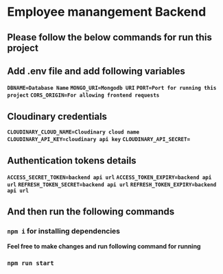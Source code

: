 # Employee manangement Backend

## Please follow the below commands for run this project

## Add .env file and add following variables

**`DBNAME=Database Name`**
**`MONGO_URI=Mongodb URI`**
**`PORT=Port for running this project`**
**`CORS_ORIGIN=For allowing frontend requests`**

## Cloudinary credentials
**`CLOUDINARY_CLOUD_NAME=Cloudinary cloud name`**
**`CLOUDINARY_API_KEY=cloudinary api key`**
**`CLOUDINARY_API_SECRET=`**

## Authentication tokens details
**`ACCESS_SECRET_TOKEN=backend api url`**
**`ACCESS_TOKEN_EXPIRY=backend api url`**
**`REFRESH_TOKEN_SECRET=backend api url`**
**`REFRESH_TOKEN_EXPIRY=backend api url`**


## And then run the following commands

### `npm i` for installing dependencies

**Feel free to make changes and run following command for running**
### `npm run start`

